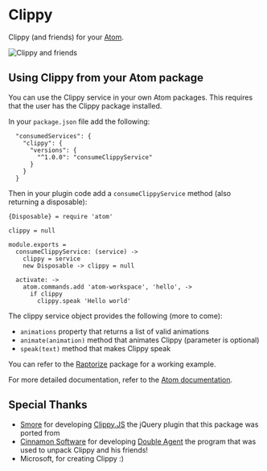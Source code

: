 # Clippy

Clippy (and friends) for your [Atom](http://atom.io).

![Clippy and friends](http://i.imgur.com/2hvJCEF.jpg)

## Using Clippy from your Atom package

You can use the Clippy service in your own Atom packages.
This requires that the user has the Clippy package installed.

In your `package.json` file add the following:

```
  "consumedServices": {
    "clippy": {
      "versions": {
        "^1.0.0": "consumeClippyService"
      }
    }
  }
```

Then in your plugin code add a `consumeClippyService` method (also returning a disposable):

```
{Disposable} = require 'atom'

clippy = null

module.exports =
  consumeClippyService: (service) ->
    clippy = service
    new Disposable -> clippy = null

  activate: ->
    atom.commands.add 'atom-workspace', 'hello', ->
      if clippy
        clippy.speak 'Hello world'
```

The clippy service object provides the following (more to come):

* `animations` property that returns a list of valid animations
* `animate(animation)` method that animates Clippy (parameter is optional)
* `speak(text)` method that makes Clippy speak

You can refer to the [Raptorize](https://github.com/sibartlett/atom-raptorize) package for a working example.

For more detailed documentation, refer to the [Atom documentation](https://atom.io/docs/latest/behind-atom-interacting-with-packages-via-services).

## Special Thanks

* [Smore](https://www.smore.com) for developing [Clippy.JS](http://www.smore.com/clippy-js) the jQuery plugin that this package was ported from
* [Cinnamon Software](http://www.cinnamonsoftware.com/) for developing [Double Agent](http://doubleagent.sourceforge.net/)
the program that was used to unpack Clippy and his friends!
* Microsoft, for creating Clippy :)
